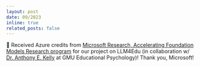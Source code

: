 ```yaml
---
layout: post
date: 09/2023
inline: true
related_posts: false
---
```


:gem: Received Azure credits from <a href="https://www.microsoft.com/en-us/research/collaboration/accelerating-foundation-models-research/phase-ii/">Microsoft Research, Accelerating Foundation Models Research program</a> for our project on LLM4Edu (in collaboration w/ <a href="https://cehd.gmu.edu/people/faculty/akelly1/">Dr. Anthony E. Kelly</a> at GMU Educational Psychology)! Thank you, Microsoft!